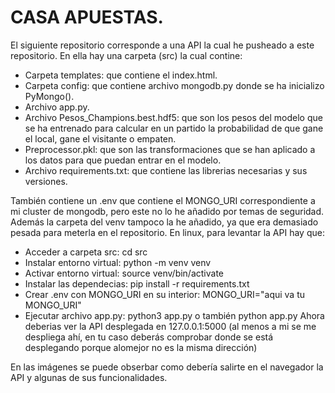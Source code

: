 # CASA APUESTAS.

El siguiente repositorio corresponde a una API la cual he pusheado a este repositorio.
En ella hay una carpeta (src) la cual contine:
- Carpeta templates: que contiene el index.html.
- Carpeta config: que contiene archivo mongodb.py donde se ha inicializo PyMongo().
- Archivo app.py.
- Archivo Pesos_Champions.best.hdf5: que son los pesos del modelo que se ha entrenado para calcular en un partido la probabilidad de que gane el local, gane el visitante o empaten.
- Preprocessor.pkl: que son las transformaciones que se han aplicado a los datos para que puedan entrar en el modelo.
- Archivo requirements.txt: que contiene las librerias necesarias y sus versiones.

También contiene un .env que contiene el MONGO_URI correspondiente a mi cluster de mongodb, pero este no lo he añadido por temas de seguridad. Además la carpeta del venv tampoco la he añadido,
ya que era demasiado pesada para meterla en el repositorio.
En linux, para levantar la API hay que:
- Acceder a carpeta src: cd src
- Instalar entorno virtual: python -m venv venv
- Activar entorno virtual: source venv/bin/activate
- Instalar las dependecias: pip install -r requirements.txt
- Crear .env con MONGO_URI en su interior: MONGO_URI="aqui va tu MONGO_URI"
- Ejecutar archivo app.py: python3 app.py o también python app.py
Ahora deberias ver la API desplegada en 127.0.0.1:5000 (al menos a mi se me despliega ahí, en tu caso deberás comprobar donde se está desplegando porque alomejor no es la misma dirección)

En las imágenes se puede obserbar como debería salirte en el navegador la API y algunas de sus funcionalidades.
